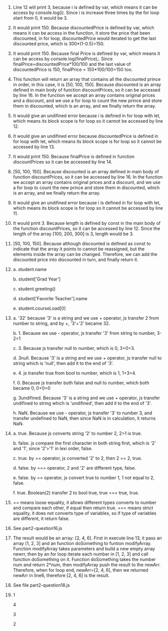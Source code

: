 1. Line 12 will print 3, because i is defined by var, which means it can be access by console.log(i). Since i is increase three times by the for loop start from 0, it would be 3.
2. It would print 150. Because discountedPrice is defined by var, which means it can be access in the function, it store the price that been discounted, in for loop, discountedPrice would iterated to get the last discounted price, which is 300*(1-0.5)=150.
3. It would print 150. Because final Price is defined by var, which means it can be access by console.log(finalPrice);. Since finalPrice=discountedPrice\*100/100 and the last value of discountedPrice is 150, finalPrice = 150\*100/100=150 too.
4. This function will return an array that contains all the discounted prince in order, in this case, it is [50, 100, 150]. Because discounted is an array defined in main body of function discountPrices, so it can be accessed by line 16. In the function we accept an array contains original prices and a discount, and we use a for loop to count the new prince and store them in discounted, which is an array, and we finally return the array.
5. It would give an undifined error because i is defined in for loop with let, which means its block scope is for loop so it cannot be accessed by line 12.
6. It would give an undifined error because discountedPrice is defined in for loop with let, which means its block scope is for loop so it cannot be accessed by line 13.
7. It would print 150. Because finalPrice is defined in function discountPrices so it can be accessed by line 14.
8. [50, 100, 150]. Because discounted is an array defined in main body of function discountPrices, so it can be accessed by line 16. In the function we accept an array contains original prices and a discount, and we use a for loop to count the new prince and store them in discounted, which is an array, and we finally return the array.
9. It would give an undifined error because i is defined in for loop with let, which means its block scope is for loop so it cannot be accessed by line 11.
10. It would print 3. Because length is defined by const in the main body of the function discountPrices, so it can be accessed by line 12. Since the length of the array [100, 200, 300] is 3, length would be 3.
11. [50, 100, 150]. Because although discounted is defined as const to indicate that the array it points to cannot be reassigned, but the elements inside the array can be changed. Therefore, we can add the discounted price into discounted in turn, and finally return it.
12. a. student.name
    
    b. student['Grad Year']

    c. student.greeting()

    d. student['Favorite Teacher'].name

    e. student.courseLoad[0]

13. a. '32' because '3' is a string and we use + operator, js transfer 2 from number to string, and by +, '3'+'2' became 32. 
    
    b. 1. Because we use - operator, js transfer '3' from string to number, 3-2=1

    c. 3. Because js transfer null to number, which is 0, 3+0=3.
    
    d. 3null. Because '3' is a string and we use + operator, js transfer null to string which is 'null', then add it to the end of '3'.
    
    e. 4. js transfer true from bool to number, which is 1, 1+3=4.
    
    f. 0. Because js transfer both false and null to number, which both became 0, 0+0=0
    
    g. 3undifined. Because '3' is a string and we use + operator, js transfer undifined to string which is 'undifined', then add it to the end of '3'.
    
    h. NaN. Because we use - operator, js transfer '3' to number 3, and transfer undefined to NaN, then since NaN is in calculation, it returns NaN.

14. a. true. Because js converts string '2' to number 2, 2>1 is true.
    
    b. false. js compare the first character in both string first, which is '2' and '1', since '2'>'1' in lexi order, false.
    
    c. true. by == operator, js converted '2' to 2, then 2 == 2, true.
    
    d. false. by === operator, 2 and '2' are different type, false.
    
    e. false. by == operator, js convert true to number 1, 1 not equal to 2, false.
    
    f. true. Boolean(2) transfer 2 to bool true, true === true, true.

15. == means loose equality, it allows different types converts to number and compare each other, if equal then return true. === means strict equality, it does not converts type of variables, so if type of variables are different, it return false. 
16. See part2-question16.js
17. The result would be an array: [2, 4, 6]. First in execute line 13, it pass an array [1, 2, 3] and an function doSomething to funtion modifyArray. Function modifyArray takes parameters and build a new empty array newrr, then by an for loop iterate each number in [1, 2, 3] and call function doSomething on it. Function doSomething takes the number num and return 2*num, then modifyArray push the result to the newArr. Therefore, when for loop end, newArr=[2, 4, 6], then we returned newArr in line6, therefore [2, 4, 6] is the result.
18. See file part2-question18.js
19. 1
    
    4
    
    3
    
    2